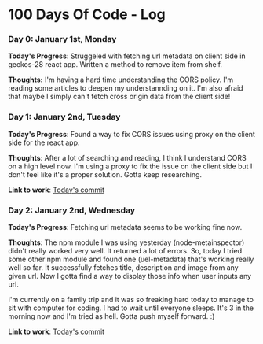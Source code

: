 # 100 Days Of Code - Log

### Day 0: January 1st, Monday

**Today's Progress**: Struggeled with fetching url metadata on client side in geckos-28 react app. Written a method to remove item from shelf.

**Thoughts:** I'm having a hard time understanding the CORS policy. I'm reading some articles to deepen my understannding on it. I'm also afraid that maybe I simply can't fetch cross origin data from the client side!


### Day 1: January 2nd, Tuesday

**Today's Progress**: Found a way to fix CORS issues using proxy on the client side for the react app.  

**Thoughts**: After a lot of searching and reading, I think I understand CORS on a high level now. I'm using a proxy to fix the issue on the client side but I don't feel like it's a proper solution. Gotta keep researching.

**Link to work**: [Today's commit](https://github.com/faahim/geckos-28/commit/8a485894081549d70b04d18e573fcd9513ed59d2)

### Day 2: January 2nd, Wednesday

**Today's Progress**: Fetching url metadata seems to be working fine now. 

**Thoughts**: The npm module I was using yesterday (node-metainspector) didn't really worked very well. It returned a lot of errors. So, today I tried some other npm module and found one (uel-metadata) that's working really well so far. It successfully fetches title, description and image from any given url. Now I gotta find a way to display those info when user inputs any url.

I'm currently on a family trip and it was so freaking hard today to manage to sit with computer for coding. I had to wait until everyone sleeps. It's 3 in the morning now and I'm tried as hell. Gotta push myself forward. :)

**Link to work**: [Today's commit](https://github.com/faahim/geckos-28/commit/6475537054cedc54ec2a589c7e8f3bb43cc1ab38)
